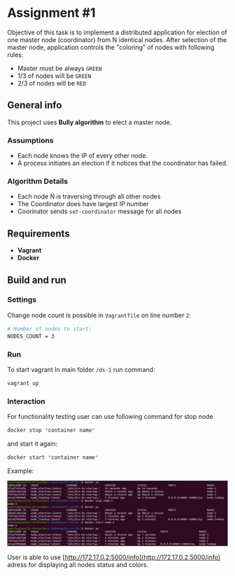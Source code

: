 # Assignment #1

Objective of this task is to implement a distributed application for election of one master node (coordinator) from N identical nodes. 
After selection of the master node, application controls the "coloring" of nodes with following rules:

* Master must be always `GREEN`
* 1/3 of nodes will be `GREEN`
* 2/3 of nodes will be `RED`

## General info

This project uses **Bully algorithm** to elect a master node.

### Assumptions

* Each node knows the IP of every other node.
* A process initiates an election if it notices that the coordinator has failed.

### Algorithm Details

* Each node N is traversing through all other nodes
* The Coordinator does have largest IP number 
* Coorinator sends `set-coordinator` message for all nodes 

## Requirements

* **Vagrant**
* **Docker**

## Build and run



### Settings

Change node count is possible in `Vagrantfile` on line number `2`:

```bash
# Number of nodes to start:
NODES_COUNT = 3
```

### Run

To start vagrant In main folder `/ds-1` run command:

```bash
vagrant up
```

### Interaction

For functionality testing user can use following command for stop node

```bash
docker stop *container name*
```

and start it again:

```bash
docker start *container name*
```

Example:

![Interaction example](images/interaction.png)

User is able to use [http://172.17.0.2:5000/info](http://172.17.0.2:5000/info) adress for displaying all nodes status and colors. 

